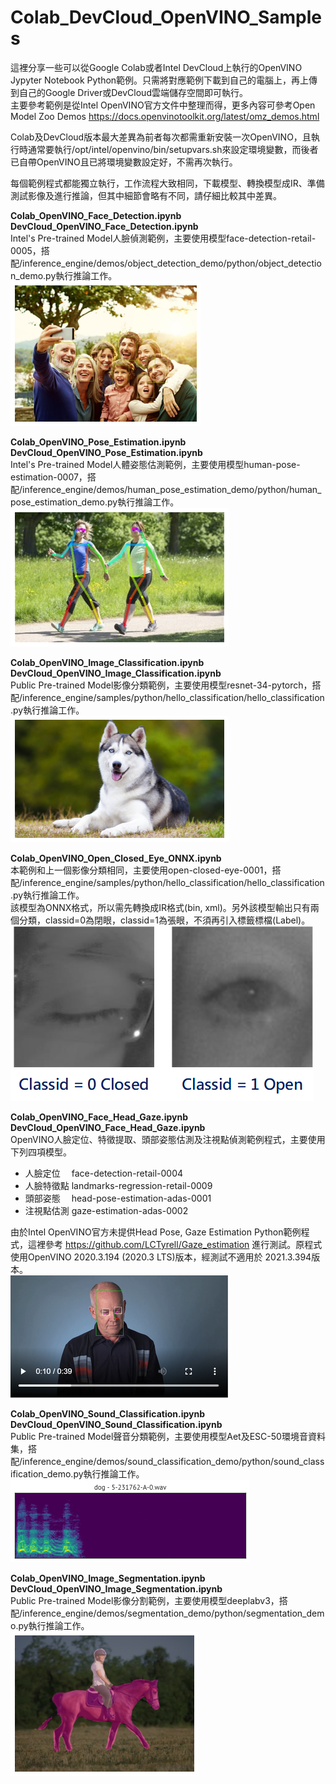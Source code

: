 # Colab_DevCloud_OpenVINO_Samples
這裡分享一些可以從Google Colab或者Intel DevCloud上執行的OpenVINO Jypyter Notebook Python範例。只需將對應範例下載到自己的電腦上，再上傳到自己的Google Driver或DevCloud雲端儲存空間即可執行。  
主要參考範例是從Intel OpenVINO官方文件中整理而得，更多內容可參考Open Model Zoo Demos https://docs.openvinotoolkit.org/latest/omz_demos.html  

Colab及DevCloud版本最大差異為前者每次都需重新安裝一次OpenVINO，且執行時通常要執行/opt/intel/openvino/bin/setupvars.sh來設定環境變數，而後者已自帶OpenVINO且已將環境變數設定好，不需再次執行。  

每個範例程式都能獨立執行，工作流程大致相同，下載模型、轉換模型成IR、準備測試影像及進行推論，但其中細節會略有不同，請仔細比較其中差異。  

**Colab_OpenVINO_Face_Detection.ipynb**  
**DevCloud_OpenVINO_Face_Detection.ipynb**   
Intel's Pre-trained Model人臉偵測範例，主要使用模型face-detection-retail-0005，搭配/inference_engine/demos/object_detection_demo/python/object_detection_demo.py執行推論工作。  
![](https://raw.githubusercontent.com/OmniXRI/Colab_DevCloud_OpenVINO_Samples/main/images/face_detection_output.png)

**Colab_OpenVINO_Pose_Estimation.ipynb**   
**DevCloud_OpenVINO_Pose_Estimation.ipynb**   
Intel's Pre-trained Model人體姿態估測範例，主要使用模型human-pose-estimation-0007，搭配/inference_engine/demos/human_pose_estimation_demo/python/human_pose_estimation_demo.py執行推論工作。  
![](https://raw.githubusercontent.com/OmniXRI/Colab_DevCloud_OpenVINO_Samples/main/images/pose_estimation_output.png)

**Colab_OpenVINO_Image_Classification.ipynb**   
**DevCloud_OpenVINO_Image_Classification.ipynb**   
Public Pre-trained Model影像分類範例，主要使用模型resnet-34-pytorch，搭配/inference_engine/samples/python/hello_classification/hello_classification.py執行推論工作。  
![](https://raw.githubusercontent.com/OmniXRI/Colab_DevCloud_OpenVINO_Samples/main/images/Image_classification_input.png)

**Colab_OpenVINO_Open_Closed_Eye_ONNX.ipynb**  
本範例和上一個影像分類相同，主要使用open-closed-eye-0001，搭配/inference_engine/samples/python/hello_classification/hello_classification.py執行推論工作。  
該模型為ONNX格式，所以需先轉換成IR格式(bin, xml)。另外該模型輸出只有兩個分類，classid=0為閉眼，classid=1為張眼，不須再引入標籤標檔(Label)。  
![](https://raw.githubusercontent.com/OmniXRI/Colab_DevCloud_OpenVINO_Samples/main/images/open_closed_eye_output.png)

**Colab_OpenVINO_Face_Head_Gaze.ipynb**  
**DevCloud_OpenVINO_Face_Head_Gaze.ipynb**  
OpenVINO人臉定位、特徵提取、頭部姿態估測及注視點偵測範例程式，主要使用下列四項模型。
*    人臉定位　 face-detection-retail-0004  
*    人臉特徵點 landmarks-regression-retail-0009  
*    頭部姿態　 head-pose-estimation-adas-0001  
*    注視點估測 gaze-estimation-adas-0002  

由於Intel OpenVINO官方未提供Head Pose, Gaze Estimation Python範例程式，這裡參考 https://github.com/LCTyrell/Gaze_estimation 進行測試。原程式使用OpenVINO 2020.3.194 (2020.3 LTS)版本，經測試不適用於 2021.3.394版本。  
![](https://raw.githubusercontent.com/OmniXRI/Colab_DevCloud_OpenVINO_Samples/main/images/Face_Head_Gaze_output.PNG)

**Colab_OpenVINO_Sound_Classification.ipynb**   
**DevCloud_OpenVINO_Sound_Classification.ipynb**   
Public Pre-trained Model聲音分類範例，主要使用模型Aet及ESC-50環境音資料集，搭配/inference_engine/demos/sound_classification_demo/python/sound_classification_demo.py執行推論工作。  
![](https://github.com/OmniXRI/Colab_DevCloud_OpenVINO_Samples/blob/main/images/esc50.gif)

**Colab_OpenVINO_Image_Segmentation.ipynb**   
**DevCloud_OpenVINO_Image_Segmentation.ipynb**   
Public Pre-trained Model影像分割範例，主要使用模型deeplabv3，搭配/inference_engine/demos/segmentation_demo/python/segmentation_demo.py執行推論工作。    
![](https://github.com/OmniXRI/Colab_DevCloud_OpenVINO_Samples/blob/main/images/image_segmentation_output.png)
